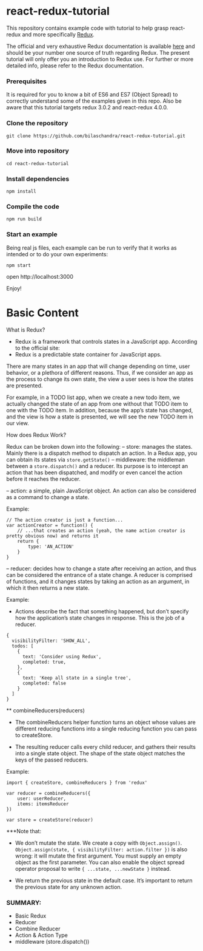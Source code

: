 react-redux-tutorial
=========================

This repository contains example code with tutorial to help grasp react-redux and more specifically [Redux](https://github.com/rackt/redux).

The official and very exhaustive Redux documentation is available [here](http://redux.js.org/) and should be your number one source of truth regarding Redux. The present tutorial will only offer you an introduction to Redux use. For further or more detailed info, please refer to the Redux documentation.

### Prerequisites
It is required for you to know a bit of ES6 and ES7 (Object Spread) to correctly understand some of the examples given in this repo. Also be aware that this tutorial targets redux 3.0.2 and react-redux 4.0.0.

### Clone the repository
`git clone https://github.com/bilaschandra/react-redux-tutorial.git`

### Move into repository
`cd react-redux-tutorial`

### Install dependencies
`npm install`

### Compile the code
`npm run build`

### Start an example

Being real js files, each example can be run to verify that it works as intended or to do your own experiments:

`npm start`

open http://localhost:3000

Enjoy!


Basic Content
==================
What is Redux?

- Redux is a framework that controls states in a JavaScript app. According to the official site:
- Redux is a predictable state container for JavaScript apps.

There are many states in an app that will change depending on time, user behavior, or a plethora of different reasons. Thus, if we consider an app as the process to change its own state, the view a user sees is how the states are presented.

For example, in a TODO list app, when we create a new todo item, we actually changed the state of an app from one without that TODO item to one with the TODO item. In addition, because the app’s state has changed, and the view is how a state is presented, we will see the new TODO item in our view.

How does Redux Work?

Redux can be broken down into the following:
– store: manages the states. Mainly there is a dispatch method to dispatch an action. In a Redux app, you can obtain its states via `store.getState()`
– middleware: the middleman between a `store.dispatch()` and a reducer. Its purpose is to intercept an action that has been dispatched, and modify or even cancel the action before it reaches the reducer.

– action: a simple, plain JavaScript object. An action can also be considered as a command to change a state.

Example:
```
// The action creator is just a function...
var actionCreator = function() {
    // ...that creates an action (yeah, the name action creator is pretty obvious now) and returns it
    return {
        type: 'AN_ACTION'
    }
}
```

– reducer: decides how to change a state after receiving an action, and thus can be considered the entrance of a state change. A reducer is comprised of functions, and it changes states by taking an action as an argument, in which it then returns a new state.


Example:
- Actions describe the fact that something happened, but don’t specify how the application’s state changes in response. This is the job of a reducer.
```
{
  visibilityFilter: 'SHOW_ALL',
  todos: [
    {
      text: 'Consider using Redux',
      completed: true,
    },
    {
      text: 'Keep all state in a single tree',
      completed: false
    }
  ]
}
```

** combineReducers(reducers)
- The combineReducers helper function turns an object whose values are different reducing functions into a single reducing function you can pass to createStore.

- The resulting reducer calls every child reducer, and gathers their results into a single state object. The shape of the state object matches the keys of the passed reducers.

Example:
```
import { createStore, combineReducers } from 'redux'

var reducer = combineReducers({
    user: userReducer,
    items: itemsReducer
})

var store = createStore(reducer)
```


***Note that:

- We don’t mutate the state. We create a copy with `Object.assign()`. `Object.assign(state, { visibilityFilter: action.filter })` is also wrong: it will mutate the first argument. You must supply an empty object as the first parameter. You can also enable the object spread operator proposal to write `{ ...state, ...newState }` instead.

- We return the previous state in the default case. It’s important to return the previous state for any unknown action.

### SUMMARY:
- Basic Redux
- Reducer
- Combine Reducer
- Action & Action Type
- middleware (store.dispatch())

